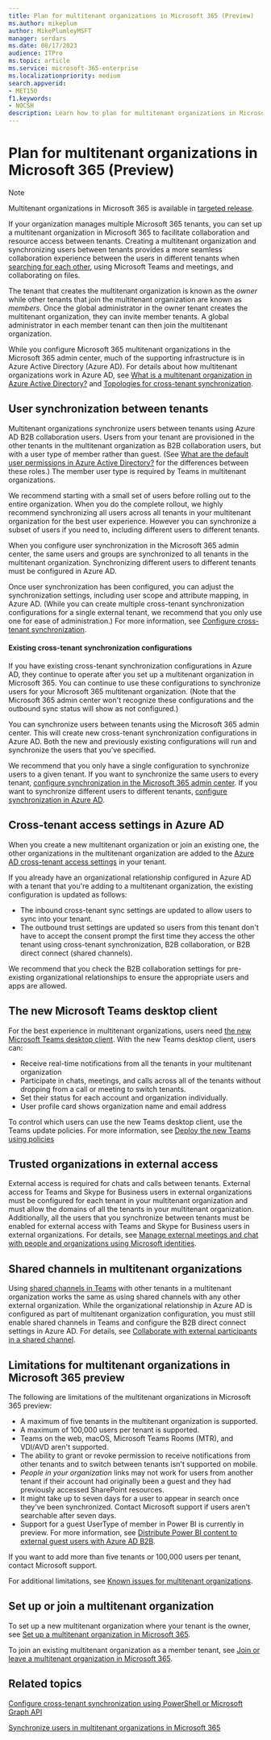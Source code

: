 ```yaml
---
title: Plan for multitenant organizations in Microsoft 365 (Preview)
ms.author: mikeplum
author: MikePlumleyMSFT
manager: serdars
ms.date: 08/17/2023
audience: ITPro
ms.topic: article
ms.service: microsoft-365-enterprise
ms.localizationpriority: medium
search.appverid:
- MET150
f1.keywords:
- NOCSH
description: Learn how to plan for multitenant organizations in Microsoft 365.
---
```


# Plan for multitenant organizations in Microsoft 365 (Preview)

> [!NOTE]
> Multitenant organizations in Microsoft 365 is available in [targeted release](/microsoft-365/admin/manage/release-options-in-office-365).

If your organization manages multiple Microsoft 365 tenants, you can set up a multitenant organization in Microsoft 365 to facilitate collaboration and resource access between tenants. Creating a multitenant organization and synchronizing users between tenants provides a more seamless collaboration experience between the users in different tenants when [searching for each other](/microsoft-365/enterprise/multi-tenant-people-search), using Microsoft Teams and meetings, and collaborating on files.

The tenant that creates the multitenant organization is known as the *owner* while other tenants that join the multitenant organization are known as *members*. Once the global administrator in the owner tenant creates the multitenant organization, they can invite member tenants. A global administrator in each member tenant can then join the multitenant organization.

While you configure Microsoft 365 multitenant organizations in the Microsoft 365 admin center, much of the supporting infrastructure is in Azure Active Directory (Azure AD). For details about how multitenant organizations work in Azure AD, see [What is a multitenant organization in Azure Active Directory?](/azure/active-directory/multi-tenant-organizations/multi-tenant-organization-overview) and [Topologies for cross-tenant synchronization](/azure/active-directory/multi-tenant-organizations/cross-tenant-synchronization-topology).

## User synchronization between tenants

Multitenant organizations synchronize users between tenants using Azure AD B2B collaboration users. Users from your tenant are provisioned in the other tenants in the multitenant organization as B2B collaboration users, but with a user type of member rather than guest. (See [What are the default user permissions in Azure Active Directory?](/azure/active-directory/fundamentals/users-default-permissions) for the differences between these roles.) The member user type is required by Teams in multitenant organizations.

We recommend starting with a small set of users before rolling out to the entire organization. When you do the complete rollout, we highly recommend synchronizing all users across all tenants in your multitenant organization for the best user experience. However you can synchronize a subset of users if you need to, including different users to different tenants.

When you configure user synchronization in the Microsoft 365 admin center, the same users and groups are synchronized to all tenants in the multitenant organization. Synchronizing different users to different tenants must be configured in Azure AD.

Once user synchronization has been configured, you can adjust the synchronization settings, including user scope and attribute mapping, in Azure AD. (While you can create multiple cross-tenant synchronization configurations for a single external tenant, we recommend that you only use one for ease of administration.) For more information, see [Configure cross-tenant synchronization](/azure/active-directory/multi-tenant-organizations/cross-tenant-synchronization-configure).

#### Existing cross-tenant synchronization configurations

If you have existing cross-tenant synchronization configurations in Azure AD, they continue to operate after you set up a multitenant organization in Microsoft 365. You can continue to use these configurations to synchronize users for your Microsoft 365 multitenant organization. (Note that the Microsoft 365 admin center won't recognize these configurations and the outbound sync status will show as not configured.)

You can synchronize users between tenants using the Microsoft 365 admin center. This will create new cross-tenant synchronization configurations in Azure AD. Both the new and previously existing configurations will run and synchronize the users that you've specified.

We recommend that you only have a single configuration to synchronize users to a given tenant. If you want to synchronize the same users to every tenant, [configure synchronization in the Microsoft 365 admin center](sync-users-multi-tenant-orgs.md). If you want to synchronize different users to different tenants, [configure synchronization in Azure AD](/azure/active-directory/multi-tenant-organizations/cross-tenant-synchronization-configure).

## Cross-tenant access settings in Azure AD

When you create a new multitenant organization or join an existing one, the other organizations in the multitenant organization are added to the [Azure AD cross-tenant access settings](/azure/active-directory/external-identities/cross-tenant-access-overview) in your tenant.

If you already have an organizational relationship configured in Azure AD with a tenant that you're adding to a multitenant organization, the existing configuration is updated as follows:

- The inbound cross-tenant sync settings are updated to allow users to sync into your tenant.
- The outbound trust settings are updated so users from this tenant don't have to accept the consent prompt the first time they access the other tenant using cross-tenant synchronization, B2B collaboration, or B2B direct connect (shared channels).

We recommend that you check the B2B collaboration settings for pre-existing organizational relationships to ensure the appropriate users and apps are allowed.

## The new Microsoft Teams desktop client

For the best experience in multitenant organizations, users need [the new Microsoft Teams desktop client](/microsoftteams/new-teams-desktop-admin). With the new Teams desktop client, users can:

- Receive real-time notifications from all the tenants in your multitenant organization
- Participate in chats, meetings, and calls across all of the tenants without dropping from a call or meeting to switch tenants.
- Set their status for each account and organization individually.
- User profile card shows organization name and email address

To control which users can use the new Teams desktop client, use the Teams update policies. For more information, see [Deploy the new Teams using policies](/microsoftteams/new-teams-deploy-using-policies)

## Trusted organizations in external access

External access is required for chats and calls between tenants. External access for Teams and Skype for Business users in external organizations must be configured for each tenant in your multitenant organization and must allow the domains of all the tenants in your multitenant organization. Additionally, all the users that you synchronize between tenants must be enabled for external access with Teams and Skype for Business users in external organizations. For details, see [Manage external meetings and chat with people and organizations using Microsoft identities](/microsoftteams/trusted-organizations-external-meetings-chat).

## Shared channels in multitenant organizations

Using [shared channels in Teams](/microsoftteams/shared-channels) with other tenants in a multitenant organization works the same as using shared channels with any other external organization. While the organizational relationship in Azure AD is configured as part of multitenant organization configuration, you must still enable shared channels in Teams and configure the B2B direct connect settings in Azure AD. For details, see [Collaborate with external participants in a shared channel](/microsoft-365/solutions/collaborate-teams-direct-connect).

## Limitations for multitenant organizations in Microsoft 365 preview

The following are limitations of the multitenant organizations in Microsoft 365 preview:

- A maximum of five tenants in the multitenant organization is supported.
- A maximum of 100,000 users per tenant is supported.
- Teams on the web, macOS, Microsoft Teams Rooms (MTR), and VDI/AVD aren't supported.
- The ability to grant or revoke permission to receive notifications from other tenants and to switch between tenants isn't supported on mobile.
- *People in your organization* links may not work for users from another tenant if their account had originally been a guest and they had previously accessed SharePoint resources.
- It might take up to seven days for a user to appear in search once they've been synchronized. Contact Microsoft support if users aren't searchable after seven days.
- Support for a guest UserType of member in Power BI is currently in preview. For more information, see [Distribute Power BI content to external guest users with Azure AD B2B](/power-bi/enterprise/service-admin-azure-ad-b2b#who-can-you-invite).

If you want to add more than five tenants or 100,000 users per tenant, contact Microsoft support.

For additional limitations, see [Known issues for multitenant organizations](/azure/active-directory/multi-tenant-organizations/multi-tenant-organization-known-issues).

## Set up or join a multitenant organization

To set up a new multitenant organization where your tenant is the owner, see [Set up a multitenant organization in Microsoft 365](set-up-multi-tenant-org.md).

To join an existing multitenant organization as a member tenant, see [Join or leave a multitenant organization in Microsoft 365](join-leave-multi-tenant-org.md).

## Related topics

[Configure cross-tenant synchronization using PowerShell or Microsoft Graph API](/azure/active-directory/multi-tenant-organizations/cross-tenant-synchronization-configure-graph)

[Synchronize users in multitenant organizations in Microsoft 365](sync-users-multi-tenant-orgs.md)

